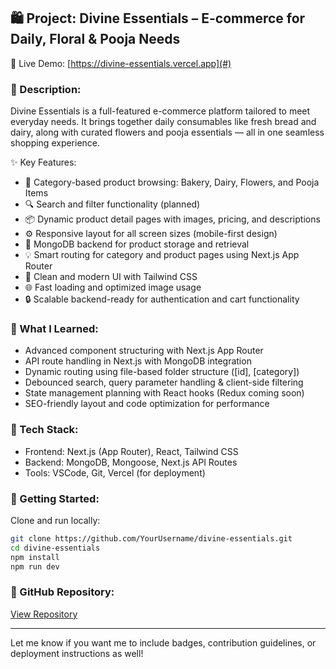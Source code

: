 ## 🛍️ Project: Divine Essentials – E-commerce for Daily, Floral & Pooja Needs

🔗 Live Demo: [https://divine-essentials.vercel.app](#)

### 📜 Description:
Divine Essentials is a full-featured e-commerce platform tailored to meet everyday needs. It brings together daily consumables like fresh bread and dairy, along with curated flowers and pooja essentials — all in one seamless shopping experience.

✨ Key Features:
- 🛒 Category-based product browsing: Bakery, Dairy, Flowers, and Pooja Items
- 🔍 Search and filter functionality (planned)
- 📦 Dynamic product detail pages with images, pricing, and descriptions
- ⚙️ Responsive layout for all screen sizes (mobile-first design)
- 💾 MongoDB backend for product storage and retrieval
- 💡 Smart routing for category and product pages using Next.js App Router
- 🎨 Clean and modern UI with Tailwind CSS
- 🌐 Fast loading and optimized image usage
- 🔒 Scalable backend-ready for authentication and cart functionality

### 🧠 What I Learned:
- Advanced component structuring with Next.js App Router
- API route handling in Next.js with MongoDB integration
- Dynamic routing using file-based folder structure ([id], [category])
- Debounced search, query parameter handling & client-side filtering
- State management planning with React hooks (Redux coming soon)
- SEO-friendly layout and code optimization for performance

### 🧰 Tech Stack:
- Frontend: Next.js (App Router), React, Tailwind CSS
- Backend: MongoDB, Mongoose, Next.js API Routes
- Tools: VSCode, Git, Vercel (for deployment)


### 🚀 Getting Started:
Clone and run locally:
```bash
git clone https://github.com/YourUsername/divine-essentials.git
cd divine-essentials
npm install
npm run dev
```

### 🔗 GitHub Repository:
[View Repository](https://github.com/BijendraRaut/underpin)

---

Let me know if you want me to include badges, contribution guidelines, or deployment instructions as well!
